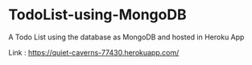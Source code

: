 # TodoList-using-MongoDB
A Todo List using the database as MongoDB and hosted in Heroku App

Link : https://quiet-caverns-77430.herokuapp.com/
